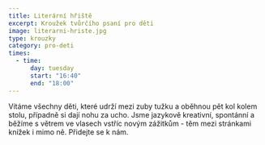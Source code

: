 ```yaml
---
title: Literární hřiště
excerpt: Kroužek tvůrčího psaní pro děti
image: literarni-hriste.jpg
type: krouzky
category: pro-deti
times:
  - time:
      day: tuesday
      start: "16:40"
      end: "18:00"
---
```


Vítáme všechny děti, které udrží mezi zuby tužku a oběhnou pět kol kolem stolu, případně si dají nohu za ucho. Jsme jazykově kreativní, spontánní a běžíme s větrem ve vlasech vstříc novým zážitkům - těm mezi stránkami knížek i mimo ně. Přidejte se k nám.
